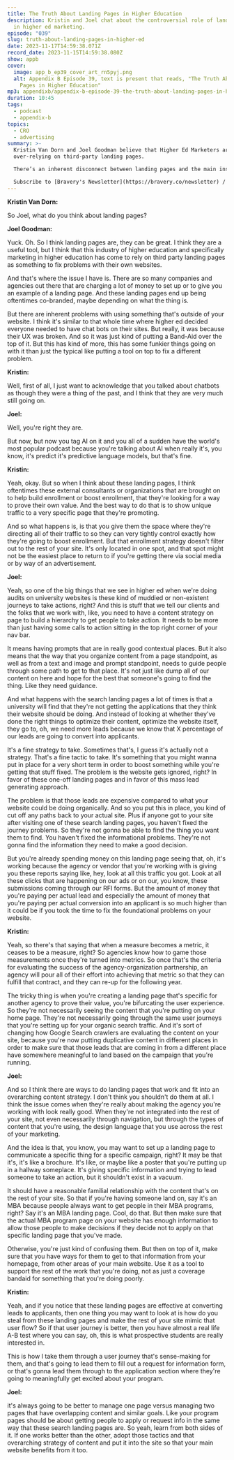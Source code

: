 ```yaml
---
title: The Truth About Landing Pages in Higher Education
description: Kristin and Joel chat about the controversial role of landing pages
  in higher ed marketing.
episode: "039"
slug: truth-about-landing-pages-in-higher-ed
date: 2023-11-17T14:59:38.071Z
record_date: 2023-11-15T14:59:38.080Z
show: appb
cover:
  image: app_b_ep39_cover_art_rn5pyj.png
  alt: Appendix B Episode 39, text is present that reads, "The Truth About Landing
    Pages in Higher Education"
mp3: appendixb/appendix-b-episode-39-the-truth-about-landing-pages-in-higher-education.mp3
duration: 10:45
tags:
  - podcast
  - appendix-b
topics:
  - CRO
  - advertising
summary: >-
  Kristin Van Dorn and Joel Goodman believe that Higher Ed Marketers are
  over-relying on third-party landing pages.

  There’s an inherent disconnect between landing pages and the main institutional website, and it negatively affects both user experience and conversion. What can be done? 

  Subscribe to [Bravery's Newsletter](https://bravery.co/newsletter) / [Follow Kristin](https://www.linkedin.com/in/kristinvandorn/) / [Follow Joel](https://linkedin.com/in/joelgoodman/) / [Get early access to SpeedyU](https://speedyu.bravery.co/)
---
```

**Kristin Van Dorn:**

So Joel, what do you think about landing pages?



**Joel Goodman:**

Yuck. Oh. So I think landing pages are, they can be great. I think they are a useful tool, but I think that this industry of higher education and specifically marketing in higher education has come to rely on third party landing pages as something to fix problems with their own websites.



And that's where the issue I have is. There are so many companies and agencies out there that are charging a lot of money to set up or to give you an example of a landing page. And these landing pages end up being oftentimes co-branded, maybe depending on what the thing is. 



But there are inherent problems with using something that's outside of your website. I think it's similar to that whole time where higher ed decided everyone needed to have chat bots on their sites. But really, it was because their UX was broken. And so it was just kind of putting a Band-Aid over the top of it. But this has kind of more, this has some funkier things going on with it than just the typical like putting a tool on top to fix a different problem.



**Kristin:**

Well, first of all, I just want to acknowledge that you talked about chatbots as though they were a thing of the past, and I think that they are very much still going on.



**Joel:**

Well, you're right they are.



But now, but now you tag AI on it and you all of a sudden have the world's most popular podcast because you're talking about AI when really it's, you know, it's predict it's predictive language models, but that's fine.



**Kristin:**

Yeah, okay. But so when I think about these landing pages, I think oftentimes these external consultants or organizations that are brought on to help build enrollment or boost enrollment, that they're looking for a way to prove their own value. And the best way to do that is to show unique traffic to a very specific page that they're promoting. 



And so what happens is, is that you give them the space where they're directing all of their traffic to so they can very tightly control exactly how they're going to boost enrollment. But that enrollment strategy doesn't filter out to the rest of your site. It's only located in one spot, and that spot might not be the easiest place to return to if you're getting there via social media or by way of an advertisement.



**Joel:**

Yeah, so one of the big things that we see in higher ed when we're doing audits on university websites is these kind of muddied or non-existent journeys to take actions, right? And this is stuff that we tell our clients and the folks that we work with, like, you need to have a content strategy on page to build a hierarchy to get people to take action. It needs to be more than just having some calls to action sitting in the top right corner of your nav bar.



It means having prompts that are in really good contextual places. But it also means that the way that you organize content from a page standpoint, as well as from a text and image and prompt standpoint, needs to guide people through some path to get to that place. It's not just like dump all of our content on here and hope for the best that someone's going to find the thing. Like they need guidance. 



And what happens with the search landing pages a lot of times is that a university will find that they're not getting the applications that they think their website should be doing. And instead of looking at whether they've done the right things to optimize their content, optimize the website itself, they go to, oh, we need more leads because we know that X percentage of our leads are going to convert into applicants.



It's a fine strategy to take. Sometimes that's, I guess it's actually not a strategy. That's a fine tactic to take. It's something that you might wanna put in place for a very short term in order to boost something while you're getting that stuff fixed. The problem is the website gets ignored, right? In favor of these one-off landing pages and in favor of this mass lead generating approach. 



The problem is that those leads are expensive compared to what your website could be doing organically. And so you put this in place, you kind of cut off any paths back to your actual site. Plus if anyone got to your site after visiting one of these search landing pages, you haven't fixed the journey problems. So they're not gonna be able to find the thing you want them to find. You haven't fixed the informational problems. They're not gonna find the information they need to make a good decision.



But you're already spending money on this landing page seeing that, oh, it's working because the agency or vendor that you're working with is giving you these reports saying like, hey, look at all this traffic you got. Look at all these clicks that are happening on our ads or on our, you know, these submissions coming through our RFI forms. But the amount of money that you're paying per actual lead and especially the amount of money that you're paying per actual conversion into an applicant is so much higher than it could be if you took the time to fix the foundational problems on your website.



**Kristin:**

Yeah, so there's that saying that when a measure becomes a metric, it ceases to be a measure, right? So agencies know how to game those measurements once they're turned into metrics. So once that's the criteria for evaluating the success of the agency-organization partnership, an agency will pour all of their effort into achieving that metric so that they can fulfill that contract, and they can re-up for the following year. 



The tricky thing is when you're creating a landing page that's specific for another agency to prove their value, you're bifurcating the user experience. So they're not necessarily seeing the content that you're putting on your home page. They're not necessarily going through the same user journeys that you're setting up for your organic search traffic. And it's sort of changing how Google Search crawlers are evaluating the content on your site, because you're now putting duplicative content in different places in order to make sure that those leads that are coming in from a different place have somewhere meaningful to land based on the campaign that you're running.



**Joel:**

And so I think there are ways to do landing pages that work and fit into an overarching content strategy. I don't think you shouldn't do them at all. I think the issue comes when they're really about making the agency you're working with look really good. When they're not integrated into the rest of your site, not even necessarily through navigation, but through the types of content that you're using, the design language that you use across the rest of your marketing.



And the idea is that, you know, you may want to set up a landing page to communicate a specific thing for a specific campaign, right? It may be that it's, it's like a brochure. It's like, or maybe like a poster that you're putting up in a hallway someplace. It's giving specific information and trying to lead someone to take an action, but it shouldn't exist in a vacuum. 



It should have a reasonable familial relationship with the content that's on the rest of your site. So that if you're having someone land on, say it's an MBA because people always want to get people in their MBA programs, right? Say it's an MBA landing page. Cool, do that. But then make sure that the actual MBA program page on your website has enough information to allow those people to make decisions if they decide not to apply on that specific landing page that you've made.



Otherwise, you're just kind of confusing them. But then on top of it, make sure that you have ways for them to get to that information from your homepage, from other areas of your main website. Use it as a tool to support the rest of the work that you're doing, not as just a coverage bandaid for something that you're doing poorly.



**Kristin:**

Yeah, and if you notice that these landing pages are effective at converting leads to applicants, then one thing you may want to look at is how do you steal from these landing pages and make the rest of your site mimic that user flow? So if that user journey is better, then you have almost a real life A-B test where you can say, oh, this is what prospective students are really interested in. 



This is how I take them through a user journey that's sense-making for them, and that's going to lead them to fill out a request for information form, or that's gonna lead them through to the application section where they're going to meaningfully get excited about your program.



**Joel:**

it's always going to be better to manage one page versus managing two pages that have overlapping content and similar goals. Like your program pages should be about getting people to apply or request info in the same way that these search landing pages are. So yeah, learn from both sides of it. If one works better than the other, adopt those tactics and that overarching strategy of content and put it into the site so that your main website benefits from it too.